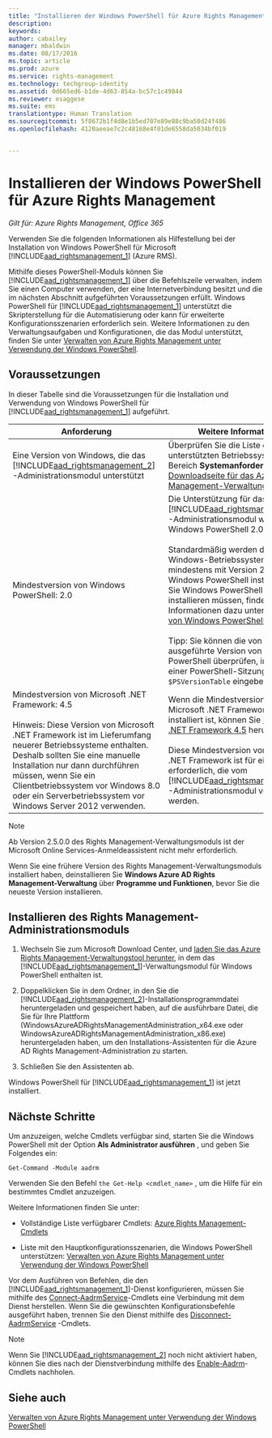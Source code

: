 ```yaml
---
title: "Installieren der Windows PowerShell für Azure Rights Management | Azure RMS"
description: 
keywords: 
author: cabailey
manager: mbaldwin
ms.date: 08/17/2016
ms.topic: article
ms.prod: azure
ms.service: rights-management
ms.technology: techgroup-identity
ms.assetid: 0d665ed6-b1de-4d63-854a-bc57c1c49844
ms.reviewer: esaggese
ms.suite: ems
translationtype: Human Translation
ms.sourcegitcommit: 5f8672b1f4d8e1b5ed707e89e88c9ba50d24f486
ms.openlocfilehash: 4120aeeae7c2c48168e4f01de6558da5034bf019


---
```


# Installieren der Windows PowerShell für Azure Rights Management

*Gilt für: Azure Rights Management, Office 365*

Verwenden Sie die folgenden Informationen als Hilfestellung bei der Installation von Windows PowerShell für Microsoft [!INCLUDE[aad_rightsmanagement_1](../includes/aad_rightsmanagement_1_md.md)] (Azure RMS).

Mithilfe dieses PowerShell-Moduls können Sie [!INCLUDE[aad_rightsmanagement_1](../includes/aad_rightsmanagement_1_md.md)] über die Befehlszeile verwalten, indem Sie einen Computer verwenden, der eine Internetverbindung besitzt und die im nächsten Abschnitt aufgeführten Voraussetzungen erfüllt. Windows PowerShell für [!INCLUDE[aad_rightsmanagement_1](../includes/aad_rightsmanagement_1_md.md)] unterstützt die Skripterstellung für die Automatisierung oder kann für erweiterte Konfigurationsszenarien erforderlich sein. Weitere Informationen zu den Verwaltungsaufgaben und Konfigurationen, die das Modul unterstützt, finden Sie unter [Verwalten von Azure Rights Management unter Verwendung der Windows PowerShell](administer-powershell.md).

## Voraussetzungen
In dieser Tabelle sind die Voraussetzungen für die Installation und Verwendung von Windows PowerShell für [!INCLUDE[aad_rightsmanagement_1](../includes/aad_rightsmanagement_1_md.md)] aufgeführt.

|Anforderung|Weitere Informationen|
|---------------|--------------------|
|Eine Version von Windows, die das [!INCLUDE[aad_rightsmanagement_2](../includes/aad_rightsmanagement_2_md.md)]-Administrationsmodul unterstützt|Überprüfen Sie die Liste der unterstützten Betriebssysteme im Bereich **Systemanforderungen** der [Downloadseite für das Azure Rights Management-Verwaltungstool](http://go.microsoft.com/fwlink/?LinkId=257721).|
|Mindestversion von Windows PowerShell: 2.0|Die Unterstützung für das [!INCLUDE[aad_rightsmanagement_2](../includes/aad_rightsmanagement_2_md.md)]-Administrationsmodul wurde in Windows PowerShell 2.0 eingeführt.<br /><br />Standardmäßig werden die meisten Windows-Betriebssysteme mindestens mit Version 2.0 der Windows PowerShell installiert. Wenn Sie Windows PowerShell 2.0 installieren müssen, finden Sie Informationen dazu unter [Installieren von Windows PowerShell 2.0](http://msdn.microsoft.com/library/ff637750.aspx).<br /><br />Tipp: Sie können die von Ihnen ausgeführte Version von Windows PowerShell überprüfen, indem Sie in einer PowerShell-Sitzung `$PSVersionTable` eingeben.|
|Mindestversion von Microsoft .NET Framework: 4.5<br /><br />Hinweis: Diese Version von Microsoft .NET Framework ist im Lieferumfang neuerer Betriebssysteme enthalten. Deshalb sollten Sie eine manuelle Installation nur dann durchführen müssen, wenn Sie ein Clientbetriebssystem vor Windows 8.0 oder ein Serverbetriebssystem vor Windows Server 2012 verwenden.|Wenn die Mindestversion von Microsoft .NET Framework noch nicht installiert ist, können Sie [Microsoft .NET Framework 4.5](http://www.microsoft.com/download/details.aspx?id=30653) herunterladen.<br /><br />Diese Mindestversion von Microsoft .NET Framework ist für einige Klassen erforderlich, die vom [!INCLUDE[aad_rightsmanagement_2](../includes/aad_rightsmanagement_2_md.md)]-Administrationsmodul verwendet werden.|

> [!NOTE]
> Ab Version 2.5.0.0 des Rights Management-Verwaltungsmoduls ist der Microsoft Online Services-Anmeldeassistent nicht mehr erforderlich.
> 
> Wenn Sie eine frühere Version des Rights Management-Verwaltungsmoduls installiert haben, deinstallieren Sie **Windows Azure AD Rights Management-Verwaltung** über **Programme und Funktionen**, bevor Sie die neueste Version installieren.


## Installieren des Rights Management-Administrationsmoduls

1.  Wechseln Sie zum Microsoft Download Center, und [laden Sie das Azure Rights Management-Verwaltungstool herunter](https://go.microsoft.com/fwlink/?LinkId=257721), in dem das [!INCLUDE[aad_rightsmanagement_1](../includes/aad_rightsmanagement_1_md.md)]-Verwaltungsmodul für Windows PowerShell enthalten ist.

2.  Doppelklicken Sie in dem Ordner, in den Sie die [!INCLUDE[aad_rightsmanagement_2](../includes/aad_rightsmanagement_2_md.md)]-Installationsprogrammdatei heruntergeladen und gespeichert haben, auf die ausführbare Datei, die Sie für Ihre Plattform (WindowsAzureADRightsManagementAdministration_x64.exe oder WindowsAzureADRightsManagementAdministration_x86.exe) heruntergeladen haben, um den Installations-Assistenten für die Azure AD Rights Management-Administration zu starten.

3.  Schließen Sie den Assistenten ab.

Windows PowerShell für [!INCLUDE[aad_rightsmanagement_1](../includes/aad_rightsmanagement_1_md.md)] ist jetzt installiert.

## Nächste Schritte
Um anzuzeigen, welche Cmdlets verfügbar sind, starten Sie die Windows PowerShell mit der Option **Als Administrator ausführen** , und geben Sie Folgendes ein:

```
Get-Command -Module aadrm
```
Verwenden Sie den Befehl `the Get-Help <cmdlet_name>` , um die Hilfe für ein bestimmtes Cmdlet anzuzeigen.

Weitere Informationen finden Sie unter:

-   Vollständige Liste verfügbarer Cmdlets: [Azure Rights Management-Cmdlets](https://msdn.microsoft.com/library/windowsazure/dn629398.aspx)

-   Liste mit den Hauptkonfigurationsszenarien, die Windows PowerShell unterstützen: [Verwalten von Azure Rights Management unter Verwendung der Windows PowerShell](administer-powershell.md)

Vor dem Ausführen von Befehlen, die den [!INCLUDE[aad_rightsmanagement_1](../includes/aad_rightsmanagement_1_md.md)]-Dienst konfigurieren, müssen Sie mithilfe des [Connect-AadrmService](https://msdn.microsoft.com/library/windowsazure/dn629415.aspx)-Cmdlets eine Verbindung mit dem Dienst herstellen. Wenn Sie die gewünschten Konfigurationsbefehle ausgeführt haben, trennen Sie den Dienst mithilfe des [Disconnect-AadrmService](https://msdn.microsoft.com/library/windowsazure/dn629416.aspx) -Cmdlets.

> [!NOTE]
> Wenn Sie [!INCLUDE[aad_rightsmanagement_2](../includes/aad_rightsmanagement_2_md.md)] noch nicht aktiviert haben, können Sie dies nach der Dienstverbindung mithilfe des [Enable-Aadrm](https://msdn.microsoft.com/library/windowsazure/dn629412.aspx)-Cmdlets nachholen.

## Siehe auch
[Verwalten von Azure Rights Management unter Verwendung der Windows PowerShell](administer-powershell.md)



<!--HONumber=Aug16_HO3-->


